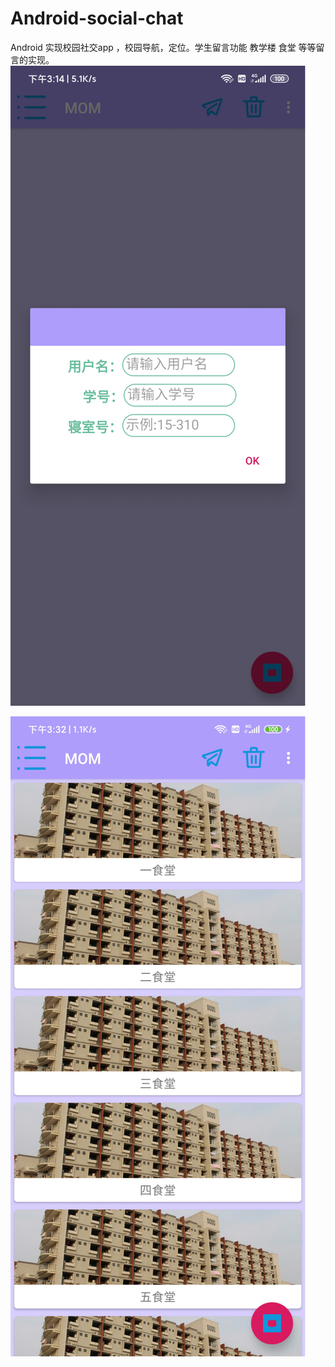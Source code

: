 # Android-social-chat
Android 实现校园社交app ，校园导航，定位。学生留言功能 教学楼 食堂 等等留言的实现。
![image](https://github.com/Later-max/Android-social-chat/blob/master/%E5%9B%BE%E7%89%87.png)


![宿舍楼](https://github.com/Later-max/Android-social-chat/blob/master/android-run-picture/3Z%2511%25%24YOWD%40T128%25B2WZP7.png)
